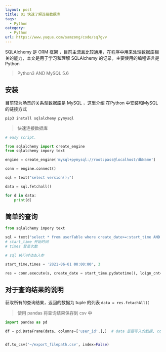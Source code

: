 ```yaml
---
layout: post
title: 01 快速了解连接数据库
tags:
  - Python
category:
  - Python
url: https://www.yuque.com/samzong/code/sq7gvv
---
```


SQLAlchemy 是 ORM 框架 ，目前主流且比较通用，在程序中用来处理数据库相关的能力，本文是用于学习和理解 SQLAlchemy 的记录，主要使用的编程语言是Python

> Python3 AND MySQL 5.6

## 安装

目前较为场景的关系型数据库是 MySQL ，这里介绍 在Python 中安装和MySQL的链接方式

```shell
pip3 install sqlalchemy pymysql
```

> 快速连接数据库

```python
# easy script.

from sqlalchemy import create_engine
from sqlalchemy impory text

engine = create_engine('mysql+pymysql://root:pass@localhost/dbName')

conn = engine.connect()

sql = text("select version();")

data = sql.fetchall()

for d in data:
    print(d)
```

## 简单的查询

```python
from sqlalchemy impory text

sql = text("select * from userTable where create_date>=:start_time AND login_cnt=:times")
# start_time 开始时间
# times 登录次数

# sql 执行时动态入参

start_time,times = '2021-06-01 00:00:00', 3

res = conn.execute(s, create_date = start_time.pydatetime(), loign_cnt=times)
```

## 对于查询结果的说明

获取所有的查询结果，返回的数据为 tuple 的列表 `data = res.fetachAll()`

> 使用 pandas 将查询结果保存到 csv 中

```python
import pandas as pd

df = pd.DataFrame(data, columns=['user_id',],)  # data 是要写入的数据, columns 是列头，List


df.to_csv('~/export_filepath.csv', index=False)
```
